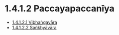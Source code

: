 

# 1.4.1.2 Paccayapaccanīya

* [1.4.1.2.1 Vibhaṅgavāra](1.4.1.2/1.4.1.2.1.md)
* [1.4.1.2.2 Saṅkhyāvāra](1.4.1.2/1.4.1.2.2.md)



